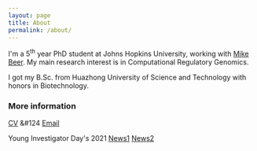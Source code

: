 ```yaml
---
layout: page
title: About
permalink: /about/
---
```


I'm a 5<sup>th</sup> year PhD student at Johns Hopkins University, working with [Mike Beer](https://beerlab.org/index.php?title=Computational_Regulatory_Genomics). My main research interest is in Computational Regulatory Genomics.

I got my B.Sc. from Huazhong University of Science and Technology with honors in Biotechnology.



### More information

[CV](CV.pdf) &#124 [Email](mailto:wxi1@jhu.edu)

Young Investigator Day's 2021 [News1](https://www.hopkinsmedicine.org/som/kudos/young-investigators-day-2021/bios.html#xi) [News2](https://www.bme.jhu.edu/news-events/news/three-from-hopkins-bme-recognized-at-young-investigators-day/)
